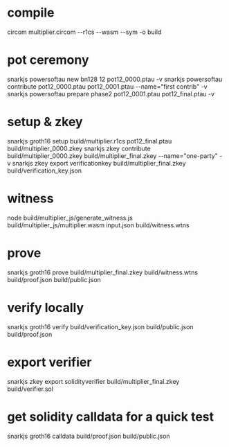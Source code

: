 # compile
circom multiplier.circom --r1cs --wasm --sym -o build

# pot ceremony
snarkjs powersoftau new bn128 12 pot12_0000.ptau -v
snarkjs powersoftau contribute pot12_0000.ptau pot12_0001.ptau --name="first contrib" -v
snarkjs powersoftau prepare phase2 pot12_0001.ptau pot12_final.ptau -v

# setup & zkey
snarkjs groth16 setup build/multiplier.r1cs pot12_final.ptau build/multiplier_0000.zkey
snarkjs zkey contribute build/multiplier_0000.zkey build/multiplier_final.zkey --name="one-party" -v
snarkjs zkey export verificationkey build/multiplier_final.zkey build/verification_key.json

# witness
node build/multiplier_js/generate_witness.js build/multiplier_js/multiplier.wasm input.json build/witness.wtns

# prove
snarkjs groth16 prove build/multiplier_final.zkey build/witness.wtns build/proof.json build/public.json

# verify locally
snarkjs groth16 verify build/verification_key.json build/public.json build/proof.json

# export verifier
snarkjs zkey export solidityverifier build/multiplier_final.zkey build/verifier.sol

# get solidity calldata for a quick test
snarkjs groth16 calldata build/proof.json build/public.json
